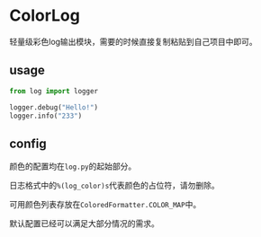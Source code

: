 # ColorLog
轻量级彩色log输出模块，需要的时候直接复制粘贴到自己项目中即可。

## usage

``` python
from log import logger

logger.debug("Hello!")
logger.info("233")
```

## config
颜色的配置均在`log.py`的起始部分。

日志格式中的`%(log_color)s`代表颜色的占位符，请勿删除。

可用颜色列表存放在`ColoredFormatter.COLOR_MAP`中。

默认配置已经可以满足大部分情况的需求。
